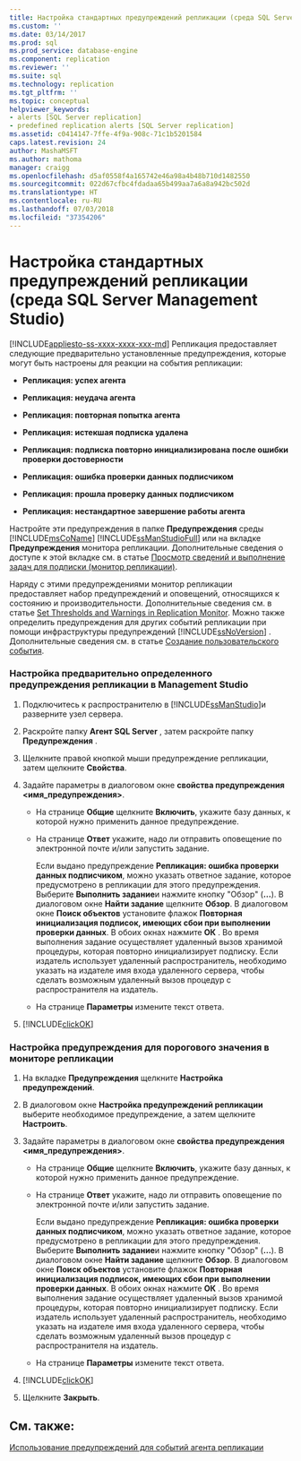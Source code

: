 ```yaml
---
title: Настройка стандартных предупреждений репликации (среда SQL Server Management Studio) | Документация Майкрософт
ms.custom: ''
ms.date: 03/14/2017
ms.prod: sql
ms.prod_service: database-engine
ms.component: replication
ms.reviewer: ''
ms.suite: sql
ms.technology: replication
ms.tgt_pltfrm: ''
ms.topic: conceptual
helpviewer_keywords:
- alerts [SQL Server replication]
- predefined replication alerts [SQL Server replication]
ms.assetid: c0414147-7ffe-4f9a-908c-71c1b5201584
caps.latest.revision: 24
author: MashaMSFT
ms.author: mathoma
manager: craigg
ms.openlocfilehash: d5af0558f4a165742e46a98a4b48b710d1482550
ms.sourcegitcommit: 022d67cfbc4fdadaa65b499aa7a6a8a942bc502d
ms.translationtype: HT
ms.contentlocale: ru-RU
ms.lasthandoff: 07/03/2018
ms.locfileid: "37354206"
---
```

# <a name="configure-predefined-replication-alerts-sql-server-management-studio"></a>Настройка стандартных предупреждений репликации (среда SQL Server Management Studio)
[!INCLUDE[appliesto-ss-xxxx-xxxx-xxx-md](../../../includes/appliesto-ss-xxxx-xxxx-xxx-md.md)]
  Репликация предоставляет следующие предварительно установленные предупреждения, которые могут быть настроены для реакции на события репликации:  
  
-   **Репликация: успех агента**  
  
-   **Репликация: неудача агента**  
  
-   **Репликация: повторная попытка агента**  
  
-   **Репликация: истекшая подписка удалена**  
  
-   **Репликация: подписка повторно инициализирована после ошибки проверки достоверности**  
  
-   **Репликация: ошибка проверки данных подписчиком**  
  
-   **Репликация: прошла проверку данных подписчиком**  
  
-   **Репликация: нестандартное завершение работы агента**  
  
 Настройте эти предупреждения в папке **Предупреждения** среды [!INCLUDE[msCoName](../../../includes/msconame-md.md)] [!INCLUDE[ssManStudioFull](../../../includes/ssmanstudiofull-md.md)] или на вкладке **Предупреждения** монитора репликации. Дополнительные сведения о доступе к этой вкладке см. в статье [Просмотр сведений и выполнение задач для подписки (монитор репликации)](../../../relational-databases/replication/monitor/view-information-and-perform-tasks-for-a-subscription-replication-monitor.md).  
  
 Наряду с этими предупреждениями монитор репликации предоставляет набор предупреждений и оповещений, относящихся к состоянию и производительности. Дополнительные сведения см. в статье [Set Thresholds and Warnings in Replication Monitor](../../../relational-databases/replication/monitor/set-thresholds-and-warnings-in-replication-monitor.md). Можно также определить предупреждения для других событий репликации при помощи инфраструктуры предупреждений [!INCLUDE[ssNoVersion](../../../includes/ssnoversion-md.md)] . Дополнительные сведения см. в статье [Создание пользовательского события](http://msdn.microsoft.com/library/03d71a35-97fa-4bba-aa9a-23ac9c9cf879).  
  
### <a name="to-configure-a-predefined-replication-alert-in-management-studio"></a>Настройка предварительно определенного предупреждения репликации в Management Studio  
  
1.  Подключитесь к распространителю в [!INCLUDE[ssManStudio](../../../includes/ssmanstudio-md.md)]и разверните узел сервера.  
  
2.  Раскройте папку **Агент SQL Server** , затем раскройте папку **Предупреждения** .  
  
3.  Щелкните правой кнопкой мыши предупреждение репликации, затем щелкните **Свойства**.  
  
4.  Задайте параметры в диалоговом окне **свойства предупреждения \<имя_предупреждения>**.  
  
    -   На странице **Общие** щелкните **Включить**, укажите базу данных, к которой нужно применить данное предупреждение.  
  
    -   На странице **Ответ** укажите, надо ли отправить оповещение по электронной почте и/или запустить задание.  
  
         Если выдано предупреждение **Репликация: ошибка проверки данных подписчиком**, можно указать ответное задание, которое предусмотрено в репликации для этого предупреждения. Выберите **Выполнить задание**и нажмите кнопку "Обзор" (**…**). В диалоговом окне **Найти задание** щелкните **Обзор**. В диалоговом окне **Поиск объектов** установите флажок **Повторная инициализация подписок, имеющих сбои при выполнении проверки данных**. В обоих окнах нажмите **ОК** . Во время выполнения задание осуществляет удаленный вызов хранимой процедуры, которая повторно инициализирует подписку. Если издатель использует удаленный распространитель, необходимо указать на издателе имя входа удаленного сервера, чтобы сделать возможным удаленный вызов процедур с распространителя на издатель.  
  
    -   На странице **Параметры** измените текст ответа.  
  
5.  [!INCLUDE[clickOK](../../../includes/clickok-md.md)]  
  
### <a name="to-configure-an-alert-for-a-threshold-in-replication-monitor"></a>Настройка предупреждения для порогового значения в мониторе репликации  
  
1.  На вкладке **Предупреждения** щелкните **Настройка предупреждений**.  
  
2.  В диалоговом окне **Настройка предупреждений репликации** выберите необходимое предупреждение, а затем щелкните **Настроить**.  
  
3.  Задайте параметры в диалоговом окне **свойства предупреждения \<имя_предупреждения>**.  
  
    -   На странице **Общие** щелкните **Включить**, укажите базу данных, к которой нужно применить данное предупреждение.  
  
    -   На странице **Ответ** укажите, надо ли отправить оповещение по электронной почте и/или запустить задание.  
  
         Если выдано предупреждение **Репликация: ошибка проверки данных подписчиком**, можно указать ответное задание, которое предусмотрено в репликации для этого предупреждения. Выберите **Выполнить задание**и нажмите кнопку "Обзор" (**…**). В диалоговом окне **Найти задание** щелкните **Обзор**. В диалоговом окне **Поиск объектов** установите флажок **Повторная инициализация подписок, имеющих сбои при выполнении проверки данных**. В обоих окнах нажмите **ОК** . Во время выполнения задание осуществляет удаленный вызов хранимой процедуры, которая повторно инициализирует подписку. Если издатель использует удаленный распространитель, необходимо указать на издателе имя входа удаленного сервера, чтобы сделать возможным удаленный вызов процедур с распространителя на издатель.  
  
    -   На странице **Параметры** измените текст ответа.  
  
4.  [!INCLUDE[clickOK](../../../includes/clickok-md.md)]  
  
5.  Щелкните **Закрыть**.  
  
## <a name="see-also"></a>См. также:  
 [Использование предупреждений для событий агента репликации](../../../relational-databases/replication/agents/use-alerts-for-replication-agent-events.md)  
  
  
